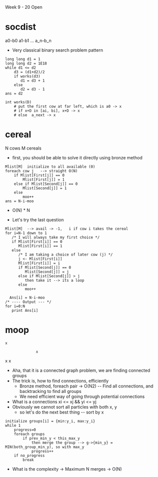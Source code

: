 Week 9 - 20 Open

# socdist

a0-b0   a1-b1   ... a_n-b_n

* Very classical binary search problem pattern
```
long long d1 = 1
long long d2 = 1E18
while d1 <= d2
    d3 = (d1+d2)/2
    if works(d3)
       d1 = d3 + 1
    else
       d2 = d3 - 1
ans = d2       
```
```
int works(D)
    # put the first cow at far left, which is a0 -> x
    # if x+D in [ai, bi], x+D -> x
    # else  a_next -> x
```

# cereal

N cows M cereals

* first, you should be able to solve it directly using bronze method
```
Mlist[M]  initialize to all available (0)
foreach cow j   --> straight O(N)
    if Mlist[First[j]] == 0
        Mlist[First[j]] = 1
    else if Mlist[Second[j]] == 0
        Mlist[Second[j]] = 1
    else
        moo++
ans = N-i-moo        
```        
* O(N) * N

* Let's try the last question
```
Mlist[M]  --> avail -> -1,   i if cow i takes the cereal
for i=N-1 down to 1
   /* I will always take my first choice */
   if Mlist[First[i]] == 0
      Mlist[First[i]] == 1
   else 
      /* I am taking a choice of later cow (j) */
      j <- Mlist[First[i]]
      Mlist[First[i]] = i
      if Mlist[Second[j]] == 0
         Mlist[Second[j]] = j
      else if Mlist[Second[j]] > j
         then take it --> its a loop
      else
         moo++
      
  Ans[i] = N-i-moo
/* ---- Output --- */  
for i=0:N
   print Ans[i]
```          

# moop
    x         

                  x
x
               x   
* Aha, that it is a connected graph problem, we are finding connected groups     
* The trick is, how to find connections, efficiently
    * Bronze method, foreach pair -> O(N2) -- Find all connections, and backtracking to find all groups 
    * We need efficient way of going through potential connections         
* What is a connections
     xi <= xj && yi <= yj
* Obviously we cannot sort all particles with both x, y
   * so let's do the next best thing -- sort by x
```
initialize groups[i] = {min:y_i, max:y_i}
while 1
    progress=0
    foreach groups
        if prev_min_y < this_max_y
            then merge the group --> g->{min_y} = MIN(both_group_min_y), so with max_y
            progress++
    if no_progress
        break
```
* What is the complexity
   -> Maximum N merges -> O(N)
